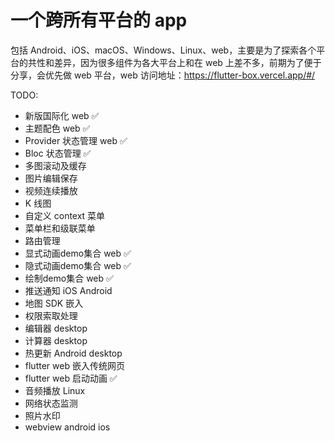 # 一个跨所有平台的 app
包括 Android、iOS、macOS、Windows、Linux、web，主要是为了探索各个平台的共性和差异，因为很多组件为各大平台上和在 web 上差不多，前期为了便于分享，会优先做 web 平台，web 访问地址：https://flutter-box.vercel.app/#/

TODO:
* 新版国际化 web ✅
* 主题配色 web ✅
* Provider 状态管理 web ✅
* Bloc 状态管理 ✅
* 多图滚动及缓存
* 图片编辑保存
* 视频连续播放
* K 线图 
* 自定义 context 菜单 
* 菜单栏和级联菜单 
* 路由管理 
* 显式动画demo集合 web ✅
* 隐式动画demo集合 web ✅
* 绘制demo集合 web ✅
* 推送通知 iOS Android
* 地图 SDK 嵌入
* 权限索取处理
* 编辑器 desktop
* 计算器 desktop 
* 热更新 Android desktop
* flutter web 嵌入传统网页
* flutter web 启动动画 ✅
* 音频播放 Linux 
* 网络状态监测
* 照片水印
* webview android ios 

